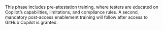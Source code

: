 This phase includes pre-attestation training, where testers are educated on Copilot’s capabilities, limitations, and compliance rules. A second, mandatory post-access enablement training will follow after access to GitHub Copilot is granted.
